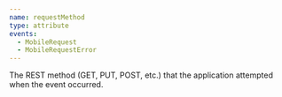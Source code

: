 ```yaml
---
name: requestMethod
type: attribute
events:
  - MobileRequest
  - MobileRequestError
---
```


The REST method (GET, PUT, POST, etc.) that the application attempted when the event occurred.